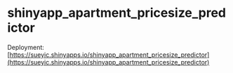 # shinyapp_apartment_pricesize_predictor

Deployment: [https://sueyic.shinyapps.io/shinyapp_apartment_pricesize_predictor](https://sueyic.shinyapps.io/shinyapp_apartment_pricesize_predictor)
